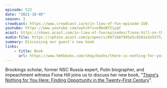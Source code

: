 ```yaml
---
episode: 522
date: "2021-10-05"
season: 3
crowdcast: https://www.crowdcast.io/e/in-lieu-of-fun-episode-150
youtube: https://www.youtube.com/watch?v=e9beBYIiyqY
acast: https://shows.acast.com/in-lieu-of-fun/episodes/fiona-hill-on-theres-nothing-for-you-here
audio-file: https://sphinx.acast.com/p/open/s/6071b87945e5c6581e2e5575/e/615e1ec70303bf0012375add/media.mp3
summary: Discussing our guest's new book
links:
    - title: Book
      url: https://www.hmhbooks.com/shop/books/there-is-nothing-for-you-here/9780358574316
---
```

Brookings scholar, former NSC Russia expert, Putin biographer, and impeachment witness Fiona Hill joins us to discuss her new book, "[There's Nothing for You Here: Finding Opportunity in the Twenty-First Century][book]".

[book]: https://www.hmhbooks.com/shop/books/there-is-nothing-for-you-here/9780358574316

